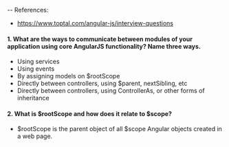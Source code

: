 -- References:
* https://www.toptal.com/angular-js/interview-questions


#### 1. What are the ways to communicate between modules of your application using core AngularJS functionality? Name three ways.
* Using services
* Using events
* By assigning models on $rootScope
* Directly between controllers, using $parent, nextSibling, etc
* Directly between controllers, using ControllerAs, or other forms of inheritance

#### 2. What is $rootScope and how does it relate to $scope?

* $rootScope is the parent object of all $scope Angular objects created in a web page.
